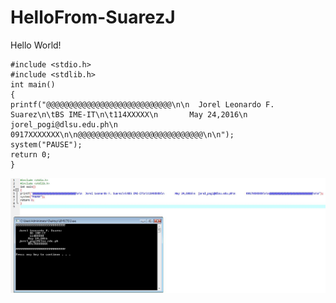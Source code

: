 # HelloFrom-SuarezJ
Hello World!

```
#include <stdio.h>
#include <stdlib.h>
int main()
{
printf("@@@@@@@@@@@@@@@@@@@@@@@@@@@@\n\n  Jorel Leonardo F. Suarez\n\tBS IME-IT\n\t114XXXXX\n       May 24,2016\n  jorel_pogi@dlsu.edu.ph\n       0917XXXXXXX\n\n@@@@@@@@@@@@@@@@@@@@@@@@@@@@\n\n");
system("PAUSE");
return 0;
}
```
![](Capture.JPG)
